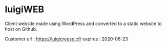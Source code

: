 # luigiWEB
Client website made using WordPress and converted to a static website to host on Github.

Customer url : https://luigicreese.cf/ expires : 2020-06-23
